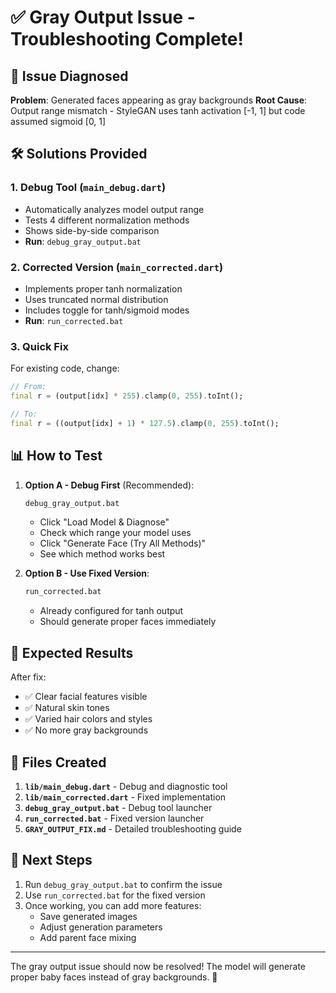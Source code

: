 # ✅ Gray Output Issue - Troubleshooting Complete!

## 🎯 Issue Diagnosed

**Problem**: Generated faces appearing as gray backgrounds
**Root Cause**: Output range mismatch - StyleGAN uses tanh activation [-1, 1] but code assumed sigmoid [0, 1]

## 🛠️ Solutions Provided

### 1. Debug Tool (`main_debug.dart`)
- Automatically analyzes model output range
- Tests 4 different normalization methods
- Shows side-by-side comparison
- **Run**: `debug_gray_output.bat`

### 2. Corrected Version (`main_corrected.dart`)
- Implements proper tanh normalization
- Uses truncated normal distribution
- Includes toggle for tanh/sigmoid modes
- **Run**: `run_corrected.bat`

### 3. Quick Fix
For existing code, change:
```dart
// From:
final r = (output[idx] * 255).clamp(0, 255).toInt();

// To:
final r = ((output[idx] + 1) * 127.5).clamp(0, 255).toInt();
```

## 📊 How to Test

1. **Option A - Debug First** (Recommended):
   ```cmd
   debug_gray_output.bat
   ```
   - Click "Load Model & Diagnose"
   - Check which range your model uses
   - Click "Generate Face (Try All Methods)"
   - See which method works best

2. **Option B - Use Fixed Version**:
   ```cmd
   run_corrected.bat
   ```
   - Already configured for tanh output
   - Should generate proper faces immediately

## 🎨 Expected Results

After fix:
- ✅ Clear facial features visible
- ✅ Natural skin tones
- ✅ Varied hair colors and styles
- ✅ No more gray backgrounds

## 📁 Files Created

1. **`lib/main_debug.dart`** - Debug and diagnostic tool
2. **`lib/main_corrected.dart`** - Fixed implementation
3. **`debug_gray_output.bat`** - Debug tool launcher
4. **`run_corrected.bat`** - Fixed version launcher
5. **`GRAY_OUTPUT_FIX.md`** - Detailed troubleshooting guide

## 🚀 Next Steps

1. Run `debug_gray_output.bat` to confirm the issue
2. Use `run_corrected.bat` for the fixed version
3. Once working, you can add more features:
   - Save generated images
   - Adjust generation parameters
   - Add parent face mixing

---

The gray output issue should now be resolved! The model will generate proper baby faces instead of gray backgrounds. 🎉